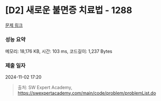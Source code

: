 # [D2] 새로운 불면증 치료법 - 1288 

[문제 링크](https://swexpertacademy.com/main/code/problem/problemDetail.do?contestProbId=AV18_yw6I9MCFAZN) 

### 성능 요약

메모리: 18,176 KB, 시간: 103 ms, 코드길이: 1,237 Bytes

### 제출 일자

2024-11-02 17:20



> 출처: SW Expert Academy, https://swexpertacademy.com/main/code/problem/problemList.do